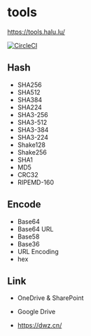 # tools

https://tools.halu.lu/

[![CircleCI](https://circleci.com/gh/lzjluzijie/tools.svg?style=svg)](https://circleci.com/gh/lzjluzijie/tools)

## Hash

- SHA256
- SHA512
- SHA384
- SHA224
- SHA3-256
- SHA3-512
- SHA3-384
- SHA3-224
- Shake128
- Shake256
- SHA1
- MD5
- CRC32
- RIPEMD-160

## Encode

- Base64
- Base64 URL
- Base58
- Base36
- URL Encoding
- hex

## Link

- OneDrive & SharePoint
- Google Drive

- https://dwz.cn/

